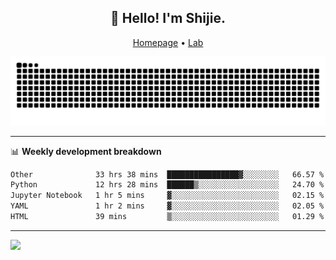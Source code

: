 <h2 align="center">👋 Hello! I'm Shijie.</h2>
<p align="center">
  <a href="https://xu-shi-jie.github.io"> Homepage</a> •
  <a href="https://onodalab.ees.hokudai.ac.jp"> Lab </a>
</p>

![Snake animation](https://github.com/xu-shi-jie/xu-shi-jie/blob/output/github-snake.svg)


-------

📊 **Weekly development breakdown**
<!--START_SECTION:waka-->

```txt
Other              33 hrs 38 mins  ████████████████▓░░░░░░░░   66.57 %
Python             12 hrs 28 mins  ██████▒░░░░░░░░░░░░░░░░░░   24.70 %
Jupyter Notebook   1 hr 5 mins     ▓░░░░░░░░░░░░░░░░░░░░░░░░   02.15 %
YAML               1 hr 2 mins     ▓░░░░░░░░░░░░░░░░░░░░░░░░   02.05 %
HTML               39 mins         ▒░░░░░░░░░░░░░░░░░░░░░░░░   01.29 %
```

<!--END_SECTION:waka-->

-------
![](https://komarev.com/ghpvc/?username=xu-shi-jie&style=flat-square&color=blue) 
